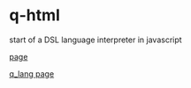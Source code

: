 # q-html
start of a DSL language interpreter in javascript

[page](https://mjz19910.github.io/q-html/)


[q_lang page](https://mjz19910.github.io/q-html/q_lang.html)
